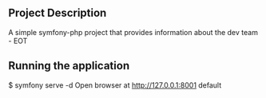 ## Project Description

A simple symfony-php project that provides information about the dev team - EOT

## Running the application

$ symfony serve -d
Open browser at http://127.0.0.1:8001 default
